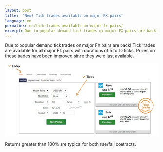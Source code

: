 ```yaml
---
layout: post
title:  "New! Tick trades available on major FX pairs"
language: en
permalink: en/tick-trades-available-on-major-fx-pairs/
excerpt: Due to popular demand tick trades on major FX pairs are back! Tick trades are available for all major FX pairs with durations of 5 to 10 ticks.
---
```


Due to popular demand tick trades on major FX pairs are back! Tick trades are available for all major FX pairs with durations of 5 to 10 ticks.  Prices on these trades have been improved since they were last available. 

![](/post_images/FX-ticktrade-en.jpg)

Returns greater than 100% are typical for both rise/fall contracts. 
